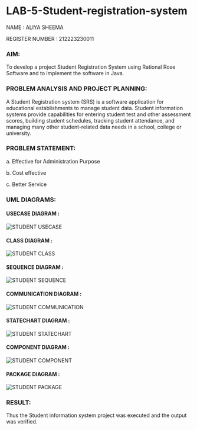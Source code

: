 # LAB-5-Student-registration-system
NAME : ALIYA SHEEMA

REGISTER NUMBER : 212223230011

### AIM:
To develop a project Student Registration System using Rational Rose Software and to implement the software in Java.

### PROBLEM ANALYSIS AND PROJECT PLANNING:
A Student Registration system (SRS) is a software application for educational establishments to manage student data. Student information systems provide capabilities for entering student test and other assessment scores, building student schedules, tracking student attendance, and managing many other student-related data needs in a school, college or university.

### PROBLEM STATEMENT:
a. Effective for Administration Purpose

b. Cost effective

c. Better Service

### UML DIAGRAMS:

#### USECASE DIAGRAM :

![STUDENT USECASE](https://github.com/23005529/LAB-5-Student-registration-system/assets/139842207/2fd7a5ff-3b0d-443d-a460-83b56fe7af65)

#### CLASS DIAGRAM :

![STUDENT CLASS](https://github.com/23005529/LAB-5-Student-registration-system/assets/139842207/2e7d20b2-8236-4028-a78f-14d72e296bf9)

#### SEQUENCE DIAGRAM :

![STUDENT SEQUENCE](https://github.com/23005529/LAB-5-Student-registration-system/assets/139842207/4c0db3bd-0c2a-43e5-9244-ce0ee558f349)

#### COMMUNICATION DIAGRAM :

![STUDENT COMMUNICATION](https://github.com/23005529/LAB-5-Student-registration-system/assets/139842207/a417d886-eb20-4892-9b78-88f01fe6846a)

#### STATECHART DIAGRAM :

![STUDENT STATECHART](https://github.com/23005529/LAB-5-Student-registration-system/assets/139842207/932f4fc5-00ba-4e71-b5bf-dbea23356f69)

#### COMPONENT DIAGRAM :

![STUDENT COMPONENT](https://github.com/23005529/LAB-5-Student-registration-system/assets/139842207/8997be90-8a04-4707-81fd-32052da3d70d)

#### PACKAGE DIAGRAM :

![STUDENT PACKAGE](https://github.com/23005529/LAB-5-Student-registration-system/assets/139842207/192c0ebd-9494-4252-998b-926f20415fb8)

### RESULT:
Thus the Student information system project was executed and the output was verified.
